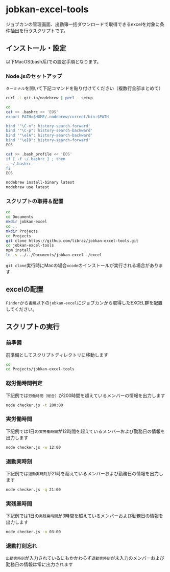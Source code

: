 # jobkan-excel-tools

ジョブカンの管理画面、出勤簿一括ダウンロードで取得できるexcelを対象に条件抽出を行うスクリプトです。

## インストール・設定

以下MacOS(bash系)での設定手順となります。

### Node.jsのセットアップ

`ターミナル`を開いて下記コマンドを貼り付けてください（複数行全部まとめて）

```bash
curl -L git.io/nodebrew | perl - setup

cd
cat >> .bashrc << 'EOS'
export PATH=$HOME/.nodebrew/current/bin:$PATH

bind '"\C-n": history-search-forward'
bind '"\C-p": history-search-backward'
bind '"\e[A": history-search-backward'
bind '"\e[B": history-search-forward'
EOS

cat >> .bash_profile << 'EOS'
if [ -f ~/.bashrc ] ; then
. ~/.bashrc
fi
EOS

nodebrew install-binary latest
nodebrew use latest
```

### スクリプトの取得＆配置

```bash
cd
cd Documents
mkdir jobkan-excel
cd ..
mkdir Projects
cd Projects
git clone https://github.com/libraz/jobkan-excel-tools.git
cd jobkan-excel-tools
npm install
ln -s ../../Documents/jobkan-excel ./excel
```

`git clone`実行時にMacの場合`xcode`のインストールが実行される場合があります

## excelの配置

`Finder`から`書類`以下の``jobkan-excel``にジョブカンから取得したEXCEL群を配置してください。

## スクリプトの実行

### 前準備

前準備としてスクリプトディレクトリに移動します

```bash
cd
cd Projects/jobkan-excel-tools
```

### 総労働時間判定

下記例では`労働時間（総合）`が200時間を超えているメンバーの情報を出力します

```bash
node checker.js -t 200:00
```

### 実労働時間

下記例では1日の`実労働時間`が12時間を超えているメンバーおよび勤務日の情報を出力します

```bash
node checker.js -w 12:00
```

### 退勤実時刻

下記例では`退勤実時刻`が21時を超えているメンバーおよび勤務日の情報を出力します

```bash
node checker.js -q 21:00
```

### 実残業時間

下記例では1日の`実残業時間`が3時間を超えているメンバーおよび勤務日の情報を出力します

```bash
node checker.js -o 03:00
```

### 退勤打刻忘れ

`出勤実時刻`が入力されているにもかかわらず`退勤実時刻`が未入力のメンバーおよび勤務日の情報は常に出力されます
